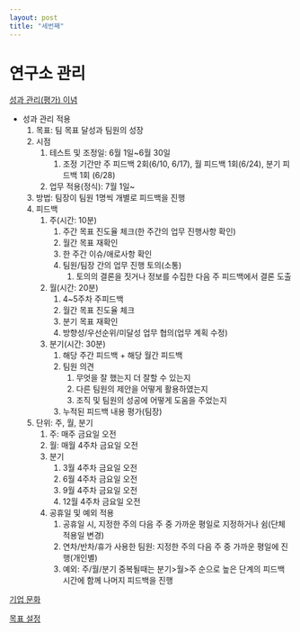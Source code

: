 ```yaml
---
layout: post
title: "세번째"
---
```


# 연구소 관리

[성과 관리(평가) 이념](https://www.notion.so/f55144588fe24b5a9bf3ea9563188ef9)

- 성과 관리 적용
    1. 목표: 팀 목표 달성과 팀원의 성장
    2. 시점
        1. 테스트 및 조정일: 6월 1일~6월 30일
            1. 조정 기간만 주 피드백 2회(6/10, 6/17), 월 피드백 1회(6/24), 분기 피드백 1회 (6/28)
        2. 업무 적용(정식): 7월 1일~
    3. 방법: 팀장이 팀원 1명씩 개별로 피드백을 진행
    4. 피드백
        1. 주(시간: 10분)
            1. 주간 목표 진도율 체크(한 주간의 업무 진행사항 확인)
            2. 월간 목표 재확인
            3. 한 주간 이슈/애로사항 확인
            4. 팀원/팀장 간의 업무 진행 토의(소통)
                1. 토의의 결론을 짓거나 정보를 수집한 다음 주 피드백에서 결론 도출
        2. 월(시간: 20분)
            1. 4~5주차 주피드백
            2. 월간 목표 진도율 체크
            3. 분기 목표 재확인
            4. 방향성/우선순위/미달성 업무 협의(업무 계획 수정)  
        3. 분기(시간: 30분)
            1. 해당 주간 피드백 + 해당 월간 피드백
            2. 팀원 의견
                1. 무엇을 잘 했는지 더 잘할 수 있는지
                2. 다른 팀원의 제안을 어떻게 활용하였는지
                3. 조직 및 팀원의 성공에 어떻게 도움을 주었는지
            3. 누적된 피드백 내용 평가(팀장)
    5. 단위: 주, 월, 분기
        1. 주: 매주 금요일 오전
        2. 월: 매월 4주차 금요일 오전
        3. 분기
            1. 3월 4주차 금요일 오전
            2. 6월 4주차 금요일 오전
            3. 9월 4주차 금요일 오전
            4. 12월 4주차 금요일 오전
        4. 공휴일 및 예외 적용
            1. 공휴일 시, 지정한 주의 다음 주 중 가까운 평일로 지정하거나 쉼(단체 적용일 변경)
            2. 연차/반차/휴가 사용한 팀원: 지정한 주의 다음 주 중 가까운 평일에 진행(개인별)
            3. 예외: 주/월/분기 중복될때는 분기>월>주 순으로 높은 단계의 피드백 시간에 함께 나머지 피드백을 진행

[기업 문화](https://www.notion.so/3260dfeeb18f414296678f95abb99733)

[목표 설정](https://www.notion.so/eb74e1ef82c345c7bc1197ee623f97a8)